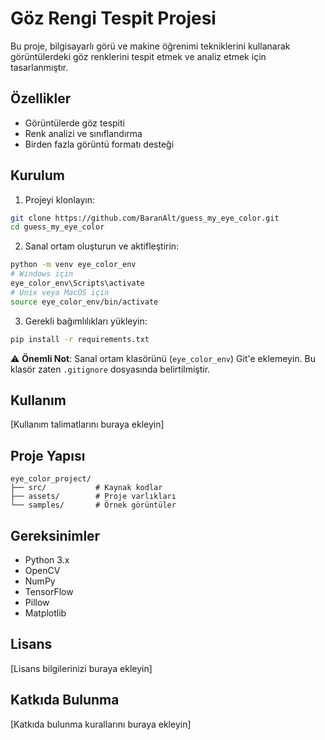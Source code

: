 # Göz Rengi Tespit Projesi

Bu proje, bilgisayarlı görü ve makine öğrenimi tekniklerini kullanarak görüntülerdeki göz renklerini tespit etmek ve analiz etmek için tasarlanmıştır.

## Özellikler

- Görüntülerde göz tespiti
- Renk analizi ve sınıflandırma
- Birden fazla görüntü formatı desteği

## Kurulum

1. Projeyi klonlayın:
```bash
git clone https://github.com/BaranAlt/guess_my_eye_color.git
cd guess_my_eye_color
```

2. Sanal ortam oluşturun ve aktifleştirin:
```bash
python -m venv eye_color_env
# Windows için
eye_color_env\Scripts\activate
# Unix veya MacOS için
source eye_color_env/bin/activate
```

3. Gerekli bağımlılıkları yükleyin:
```bash
pip install -r requirements.txt
```

⚠️ **Önemli Not**: Sanal ortam klasörünü (`eye_color_env`) Git'e eklemeyin. Bu klasör zaten `.gitignore` dosyasında belirtilmiştir.

## Kullanım

[Kullanım talimatlarını buraya ekleyin]

## Proje Yapısı

```
eye_color_project/
├── src/           # Kaynak kodlar
├── assets/        # Proje varlıkları
└── samples/       # Örnek görüntüler
```

## Gereksinimler

- Python 3.x
- OpenCV
- NumPy
- TensorFlow
- Pillow
- Matplotlib

## Lisans

[Lisans bilgilerinizi buraya ekleyin]

## Katkıda Bulunma

[Katkıda bulunma kurallarını buraya ekleyin] 